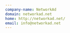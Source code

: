 ```yaml
---
company-name: NetworkAd
domain: networkad.net
home: http://networkad.net/
email: info@networkad.net
---
```




